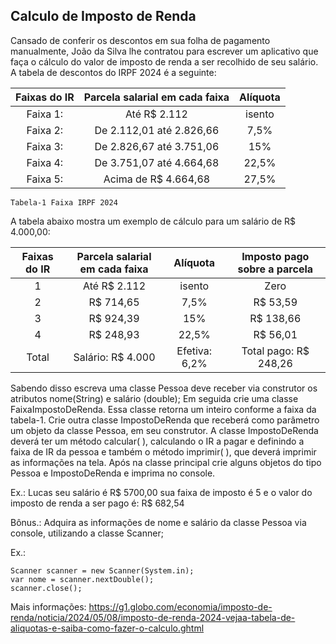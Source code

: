 ## Calculo de Imposto de Renda

Cansado de conferir os descontos em sua folha de pagamento manualmente, João da Silva lhe
contratou para escrever um aplicativo que faça o cálculo do valor de imposto de renda a ser
recolhido de seu salário. A tabela de descontos do IRPF 2024 é a seguinte:

| Faixas do IR |  Parcela salarial em cada faixa   | Alíquota |
|:------------:|:---------------------------------:|:--------:|
|   Faixa 1:   |           Até R$ 2.112            |  isento  |
|   Faixa 2:   |     De 2.112,01 até 2.826,66      |   7,5%   |
|   Faixa 3:   |     De 2.826,67 até 3.751,06      |   15%    |
|   Faixa 4:   |     De 3.751,07 até 4.664,68      |  22,5%   |
|   Faixa 5:   |       Acima de R$ 4.664,68        |  27,5%   |
`Tabela-1 Faixa IRPF 2024`


A tabela abaixo mostra um exemplo de cálculo para um salário de R$ 4.000,00:

| Faixas do IR | Parcela salarial em cada faixa |   Alíquota    | Imposto pago sobre a parcela |
|:------------:|:------------------------------:|:-------------:|:----------------------------:|
|      1       |          Até R$ 2.112          |    isento     |             Zero             |
|      2       |           R$ 714,65            |     7,5%      |           R$ 53,59           |
|      3       |           R$ 924,39            |      15%      |          R$ 138,66           |
|      4       |           R$ 248,93            |     22,5%     |           R$ 56,01           |
|    Total     |       Salário: R$ 4.000        | Efetiva: 6,2% |    Total pago: R$ 248,26     |



Sabendo disso escreva uma classe Pessoa deve receber via construtor os atributos nome(String)
e salário (double);
Em seguida crie uma classe FaixaImpostoDeRenda. Essa classe retorna um inteiro conforme a
faixa da tabela-1. Crie outra classe ImpostoDeRenda que receberá como parâmetro um objeto da
classe Pessoa, em seu construtor. A classe ImpostoDeRenda deverá ter um método calcular( ),
calculando o IR a pagar e definindo a faixa de IR da pessoa e também o método imprimir( ), que
deverá imprimir as informações na tela.
Após na classe principal crie alguns objetos do tipo Pessoa e ImpostoDeRenda e imprima no
console.

Ex.:
Lucas seu salário é R$ 5700,00 sua faixa de imposto é 5 e o valor do imposto de renda a ser pago
é: R$ 682,54

Bônus.:
Adquira as informações de nome e salário da classe Pessoa via console, utilizando a classe
Scanner;

Ex.:
```
Scanner scanner = new Scanner(System.in);
var nome = scanner.nextDouble();
scanner.close();
```

Mais informações:
https://g1.globo.com/economia/imposto-de-renda/noticia/2024/05/08/imposto-de-renda-2024-vejaa-tabela-de-aliquotas-e-saiba-como-fazer-o-calculo.ghtml


